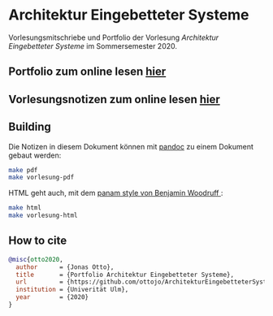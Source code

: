 # Architektur Eingebetteter Systeme
Vorlesungsmitschriebe und Portfolio der Vorlesung *Architektur Eingebetteter Systeme* im Sommersemester 2020.

## Portfolio zum online lesen [hier](https://ottojo.github.io/ArchitekturEingebetteterSysteme)
## Vorlesungsnotizen zum online lesen [hier](https://ottojo.github.io/ArchitekturEingebetteterSysteme/vl.html)



## Building
Die Notizen in diesem Dokument können mit [pandoc](https://pandoc.org) zu einem Dokument gebaut werden:
```bash
make pdf
make vorlesung-pdf
```
HTML geht auch, mit dem [panam style von Benjamin Woodruff
](https://benjam.info/panam/):
```bash
make html
make vorlesung-html
```

## How to cite
```bibtex
@misc{otto2020,
  author      = {Jonas Otto},
  title       = {Portfolio Architektur Eingebetteter Systeme},
  url         = {https://github.com/ottojo/ArchitekturEingebetteterSysteme},
  institution = {Univerität Ulm},
  year        = {2020}
}
```
